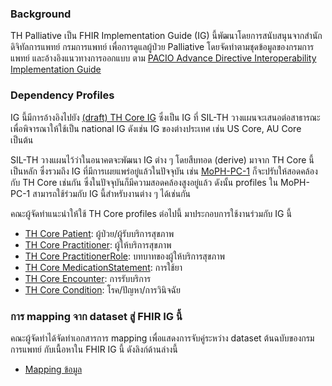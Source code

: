 ### Background

TH Palliative เป็น FHIR Implementation Guide (IG) นี้พัฒนาโดยการสนับสนุนจากสำนักดิจิทัลการแพทย์ กรมการแพทย์ เพื่อการดูแลผู้ป่วย Palliative โดยจัดทำตามชุดข้อมูลของกรมการแพทย์ และอ้างอิงแนวทางการออกแบบ ตาม [PACIO Advance Directive Interoperability Implementation Guide](https://build.fhir.org/ig/HL7/pacio-adi/)

### Dependency Profiles

IG นี้มีการอ้างอิงไปยัง [(draft) TH Core IG](https://fhir-ig.sil-th.org/build/core/index.html) ซึ่งเป็น IG ที่ SIL-TH วางแผนจะเสนอต่อสาธารณะเพื่อพิจารณาให้ใช้เป็น national IG ดังเช่น IG ของต่างประเทศ เช่น US Core, AU Core เป็นต้น

SIL-TH วางแผนไว้ว่าในอนาคตจะพัฒนา IG ต่าง ๆ โดยสืบทอด (derive) มาจาก TH Core นี้เป็นหลัก ซึ่งรวมถึง IG ที่มีการเผยแพร่อยู่แล้วในปัจจุบัน เช่น [MoPH-PC-1](https://fhir-ig.sil-th.org/th/mophpc1) ก็จะปรับให้สอดคล้องกับ TH Core เช่นกัน ซึ่งในปัจจุบันก็มีความสอดคล้องสูงอยู่แล้ว ดังนั้น profiles ใน MoPH-PC-1 สามารถใช้ร่วมกับ IG นี้สำหรับงานต่าง ๆ ได้เช่นกัน

คณะผู้จัดทำแนะนำให้ใช้ TH Core profiles ต่อไปนี้ มาประกอบการใช้งานร่วมกับ IG นี้

- [TH Core Patient](https://fhir-ig.sil-th.org/build/core/StructureDefinition-th-core-patient.html): ผู้ป่วย/ผู้รับบริการสุขภาพ
- [TH Core Practitioner](https://fhir-ig.sil-th.org/build/core/StructureDefinition-th-core-practitioner.html): ผู้ให้บริการสุขภาพ
- [TH Core PractitionerRole](https://fhir-ig.sil-th.org/build/core/StructureDefinition-th-core-practitionerrole.html): บทบาทของผู้ให้บริการสุขภาพ
- [TH Core MedicationStatement](https://fhir-ig.sil-th.org/build/core/StructureDefinition-th-core-medicationstatement.html): การใช้ยา
- [TH Core Encounter](https://fhir-ig.sil-th.org/build/core/StructureDefinition-th-core-encounter.html): การรับบริการ
- [TH Core Condition](https://fhir-ig.sil-th.org/build/core/StructureDefinition-th-core-condition.html): โรค/ปัญหา/การวินิจฉัย

### การ mapping จาก dataset สู่ FHIR IG นี้

คณะผู้จัดทำได้จัดทำเอกสารการ mapping เพื่อแสดงการจับคู่ระหว่าง dataset ต้นฉบับของกรมการแพทย์ กับเนื้อหาใน FHIR IG นี้ ดังลิงก์ด้านล่างนี้

- [Mapping ข้อมูล](https://docs.google.com/spreadsheets/d/1oJeURMNN7y1LqFpAcfwtWN-15wXWS-znvw7nHpaG4YY/edit?usp=sharing)
